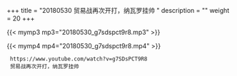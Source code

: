 +++
title = "20180530  贸易战再次开打，纳瓦罗挂帅 "
description = ""
weight = 20
+++

{{< mymp3 mp3="20180530_g7sdspct9r8.mp3" >}}

{{< mymp4 mp4="20180530_g7sdspct9r8.mp4" >}}

     https://www.youtube.com/watch?v=g7SDsPCT9R8 
     贸易战再次开打，纳瓦罗挂帅 
     
